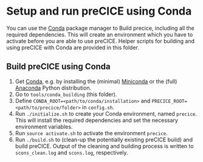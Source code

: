 # Setup and run preCICE using Conda

You can use the [Conda](https://conda.io/) package manager to Build precice, including all the required dependencies. This will create an environment which you have to activate before you are able to use preCICE. Helper scripts for building and using preCICE with Conda are provided in this folder.

## Build preCICE using Conda

1. Get [Conda](https://conda.io/), e.g. by installing the (minimal) [Miniconda](https://conda.io/miniconda.html) or the (full) [Anaconda](https://www.anaconda.com/) Python distribution.
2. Go to `tools/conda_building` (this folder).
3. Define `CONDA_ROOT=<path/to/conda/installation>` and `PRECICE_ROOT=<path/to/precice/folder>` in `config.sh`.
4. Run `./initialize.sh` to create your Conda environment, named `precice`. This will install the required dependencies and set the necessary environment variables.
5. Run `source activate.sh` to activate the environment `precice`.
6. Run `./build.sh` to (clean-up the potentially existing preCICE build) and build preCICE. Output of the cleaning and building process is written to `scons_clean.log` and `scons.log`, respectively.

